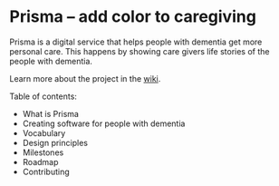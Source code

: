 # Prisma – add color to caregiving

Prisma is a digital service that helps people with dementia get more personal care. This happens by showing care givers life stories of the people with dementia.

Learn more about the project in the [wiki](https://github.com/Prisma/documentation/wiki).

Table of contents:
* What is Prisma
* Creating software for people with dementia
* Vocabulary
* Design principles
* Milestones
* Roadmap
* Contributing
